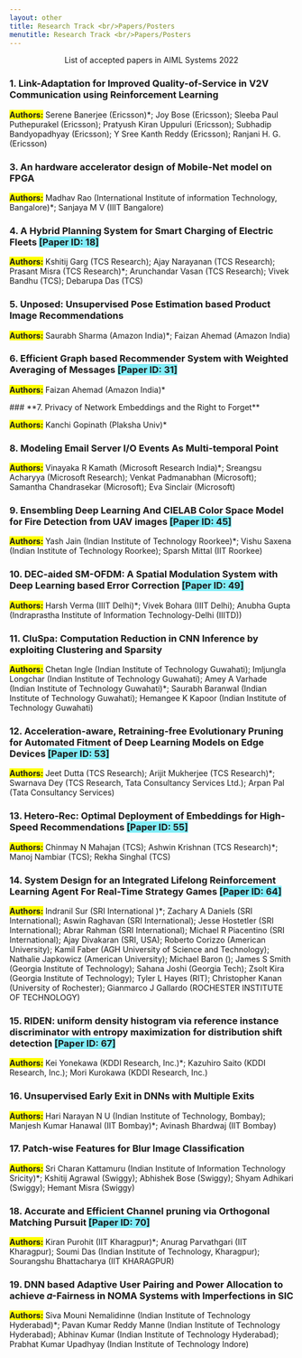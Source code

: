 ```yaml
---
layout: other
title: Research Track <br/>Papers/Posters
menutitle: Research Track <br/>Papers/Posters
---
```


<center><p>List of accepted papers in AIML Systems 2022</p></center> 

<div markdown=1 class="bd-callout bd-callout-info">

### **1. Link-Adaptation for Improved Quality-of-Service in V2V Communication using Reinforcement Learning**   
**<span style="background-color: #FFFF00">Authors:</span>** Serene Banerjee (Ericsson)\*; Joy Bose (Ericsson); Sleeba Paul Puthepurakel (Ericsson); Pratyush Kiran Uppuluri (Ericsson); Subhadip Bandyopadhyay (Ericsson); Y Sree Kanth Reddy (Ericsson); Ranjani H. G. (Ericsson) 
&nbsp;  
</div>

<!--<div markdown=1 class="bd-callout bd-callout-info">

 ### **2. Uncertainty Estimation Using Deep Neural Network and Gradient Boosting Method**

**<span style="background-color: #FFFF00">Authors:</span>** Akash Mondal (American Express)\*; Akash Mondal (American Express)
</div> -->

<div markdown=1 class="bd-callout bd-callout-info">

### **3. An hardware accelerator design of Mobile-Net model on FPGA**

**<span style="background-color: #FFFF00">Authors:</span>** Madhav Rao (International Institute of information Technology, Bangalore)\*; Sanjaya M V (IIIT Bangalore)
</div>
<div markdown=1 class="bd-callout bd-callout-info"> 

### **4. A Hybrid Planning System for Smart Charging of Electric Fleets <span style="background-color: #82EEF9">[Paper ID: 18]</span>**

**<span style="background-color: #FFFF00">Authors:</span>** Kshitij Garg (TCS Research); Ajay Narayanan (TCS Research); Prasant Misra (TCS Research)\*; Arunchandar  Vasan  (TCS Research); Vivek Bandhu (TCS); Debarupa Das (TCS)
</div>
<div markdown=1 class="bd-callout bd-callout-info">

### **5. Unposed: Unsupervised Pose Estimation based Product Image Recommendations**

**<span style="background-color: #FFFF00">Authors:</span>** Saurabh Sharma (Amazon India)\*; Faizan Ahemad (Amazon India)
</div>

<div markdown=1 class="bd-callout bd-callout-info">

### **6. Efficient Graph based Recommender System with Weighted Averaging of Messages <span style="background-color: #82EEF9">[Paper ID: 31]</span>**

**<span style="background-color: #FFFF00">Authors:</span>** Faizan Ahemad (Amazon India)\*
</div>

<div markdown=1 class="bd-callout bd-callout-info">
### **7. Privacy of Network Embeddings and the Right to Forget**

**<span style="background-color: #FFFF00">Authors:</span>** Kanchi Gopinath (Plaksha Univ)\*
</div>

<div markdown=1 class="bd-callout bd-callout-info">

### **8. Modeling Email Server I/O Events As Multi-temporal Point**

**<span style="background-color: #FFFF00">Authors:</span>** Vinayaka R Kamath (Microsoft Research India)\*; Sreangsu Acharyya (Microsoft Research); Venkat Padmanabhan (Microsoft); Samantha Chandrasekar (Microsoft); Eva Sinclair (Microsoft)
</div>

<div markdown=1 class="bd-callout bd-callout-info">

### **9. Ensembling Deep Learning And CIELAB Color Space Model for Fire Detection from UAV images <span style="background-color: #82EEF9">[Paper ID: 45]</span>**

**<span style="background-color: #FFFF00">Authors:</span>** Yash Jain (Indian Institute of Technology Roorkee)\*; Vishu Saxena (Indian Institute of Technology Roorkee); Sparsh Mittal (IIT Roorkee)
</div>

<div markdown=1 class="bd-callout bd-callout-info">

### **10. DEC-aided SM-OFDM: A Spatial Modulation System with Deep Learning based Error Correction <span style="background-color: #82EEF9">[Paper ID: 49]</span>**

**<span style="background-color: #FFFF00">Authors:</span>** Harsh Verma (IIIT Delhi)\*; Vivek Bohara (IIIT Delhi); Anubha Gupta (Indraprastha Institute of Information Technology-Delhi (IIITD))
</div>

<div markdown=1 class="bd-callout bd-callout-info">

### **11. CluSpa: Computation Reduction in CNN Inference by exploiting Clustering and Sparsity**

**<span style="background-color: #FFFF00">Authors:</span>** Chetan Ingle (Indian Institute of Technology Guwahati); Imljungla Longchar (Indian Institute of Technology Guwahati); Amey A Varhade (Indian Institute of Technology Guwahati)\*; Saurabh Baranwal (Indian Institute of Technology Guwahati); Hemangee K Kapoor (Indian Institute of Technology Guwahati)
</div>

<div markdown=1 class="bd-callout bd-callout-info">

### **12. Acceleration-aware, Retraining-free Evolutionary Pruning for Automated Fitment of Deep Learning Models on Edge Devices <span style="background-color: #82EEF9">[Paper ID: 53]</span>**

**<span style="background-color: #FFFF00">Authors:</span>** Jeet Dutta (TCS Research); Arijit Mukherjee (TCS Research)\*; Swarnava Dey (TCS Research, Tata Consultancy Services Ltd.); Arpan Pal (Tata Consultancy Services)
</div>

<div markdown=1 class="bd-callout bd-callout-info">

### **13. Hetero-Rec: Optimal Deployment of Embeddings for High-Speed Recommendations <span style="background-color: #82EEF9">[Paper ID: 55]</span>**

**<span style="background-color: #FFFF00">Authors:</span>** Chinmay N Mahajan (TCS); Ashwin Krishnan (TCS Research)\*; Manoj Nambiar (TCS); Rekha Singhal (TCS)
</div>

<div markdown=1 class="bd-callout bd-callout-info">

### **14. System Design for an Integrated Lifelong Reinforcement Learning Agent For Real-Time Strategy Games <span style="background-color: #82EEF9">[Paper ID: 64]</span>**

**<span style="background-color: #FFFF00">Authors:</span>** Indranil Sur (SRI International )\*; Zachary A Daniels (SRI International); Aswin Raghavan (SRI International); Jesse Hostetler (SRI International); Abrar Rahman (SRI International); Michael R Piacentino (SRI International); Ajay Divakaran (SRI, USA); Roberto Corizzo (American University); Kamil Faber (AGH University of Science and Technology); Nathalie Japkowicz (American University); Michael Baron (); James S Smith (Georgia Institute of Technology); Sahana Joshi (Georgia Tech); Zsolt Kira (Georgia Institute of Technology); Tyler L Hayes (RIT); Christopher Kanan (University of Rochester); Gianmarco J Gallardo (ROCHESTER INSTITUTE OF TECHNOLOGY)
</div>

<div markdown=1 class="bd-callout bd-callout-info">

### **15. RIDEN: uniform density histogram via reference instance discriminator with entropy maximization for distribution shift detection <span style="background-color: #82EEF9">[Paper ID: 67]</span>**

**<span style="background-color: #FFFF00">Authors:</span>** Kei Yonekawa (KDDI Research, Inc.)\*; Kazuhiro Saito (KDDI Research, Inc.); Mori Kurokawa (KDDI Research, Inc.)
</div>
<div markdown=1 class="bd-callout bd-callout-info">

### **16. Unsupervised Early Exit in DNNs with Multiple Exits**

**<span style="background-color: #FFFF00">Authors:</span>** Hari Narayan N U (Indian Institute of Technology, Bombay); Manjesh Kumar Hanawal (IIT Bombay)\*; Avinash  Bhardwaj (IIT Bombay)
</div>

<div markdown=1 class="bd-callout bd-callout-info">

### **17. Patch-wise Features for Blur Image Classification**

**<span style="background-color: #FFFF00">Authors:</span>** Sri Charan Kattamuru (Indian Institute of Information Technology Sricity)\*; Kshitij Agrawal (Swiggy); Abhishek Bose (Swiggy); Shyam Adhikari (Swiggy); Hemant Misra (Swiggy)
</div>

<div markdown=1 class="bd-callout bd-callout-info">

### **18. Accurate and Efficient Channel pruning via Orthogonal Matching Pursuit <span style="background-color: #82EEF9">[Paper ID: 70]</span>**

**<span style="background-color: #FFFF00">Authors:</span>** Kiran Purohit (IIT Kharagpur)\*; Anurag Parvathgari (IIT Kharagpur); Soumi Das (Indian Institute of Technology, Kharagpur); Sourangshu Bhattacharya (IIT KHARAGPUR)
</div>

<div markdown=1 class="bd-callout bd-callout-info">

### **19. DNN based Adaptive User Pairing and Power Allocation to achieve 𝛼-Fairness in NOMA Systems with Imperfections in SIC**

**<span style="background-color: #FFFF00">Authors:</span>** Siva Mouni Nemalidinne (Indian Institute of Technology Hyderabad)\*; Pavan Kumar Reddy  Manne (Indian Institute of Technology Hyderabad); Abhinav Kumar (Indian Institute of Technology Hyderabad); Prabhat Kumar Upadhyay (Indian Institute of Technology Indore)
</div>
